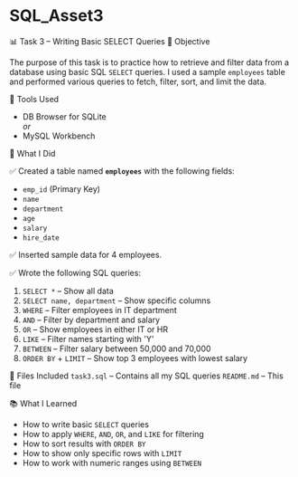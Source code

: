 # SQL_Asset3
 📊 Task 3 – Writing Basic SELECT Queries
📌 Objective

The purpose of this task is to practice how to retrieve and filter data from a database using basic SQL `SELECT` queries. I used a sample `employees` table and performed various queries to fetch, filter, sort, and limit the data.


 🧰 Tools Used

- DB Browser for SQLite  
  *or*  
- MySQL Workbench


🧪 What I Did

✅ Created a table named **`employees`** with the following fields:
- `emp_id` (Primary Key)
- `name`
- `department`
- `age`
- `salary`
- `hire_date`

✅ Inserted sample data for 4 employees.

✅ Wrote the following SQL queries:
1. `SELECT *` – Show all data
2. `SELECT name, department` – Show specific columns
3. `WHERE` – Filter employees in IT department
4. `AND` – Filter by department and salary
5. `OR` – Show employees in either IT or HR
6. `LIKE` – Filter names starting with 'Y'
7. `BETWEEN` – Filter salary between 50,000 and 70,000
8. `ORDER BY` + `LIMIT` – Show top 3 employees with lowest salary



📂 Files Included
`task3.sql` – Contains all my SQL queries
`README.md` – This file


 📚 What I Learned

- How to write basic `SELECT` queries
- How to apply `WHERE`, `AND`, `OR`, and `LIKE` for filtering
- How to sort results with `ORDER BY`
- How to show only specific rows with `LIMIT`
- How to work with numeric ranges using `BETWEEN`



